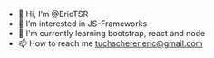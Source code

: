 - 👋 Hi, I’m @EricTSR
- 👀 I’m interested in JS-Frameworks
- 🌱 I'm currently learning bootstrap, react and node
- 📫 How to reach me tuchscherer.eric@gmail.com
